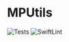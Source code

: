 # MPUtils

![Tests](https://github.com/martinpucik/MPUtils/workflows/Tests/badge.svg?branch=master)
![SwiftLint](https://github.com/martinpucik/MPUtils/workflows/SwiftLint/badge.svg)
